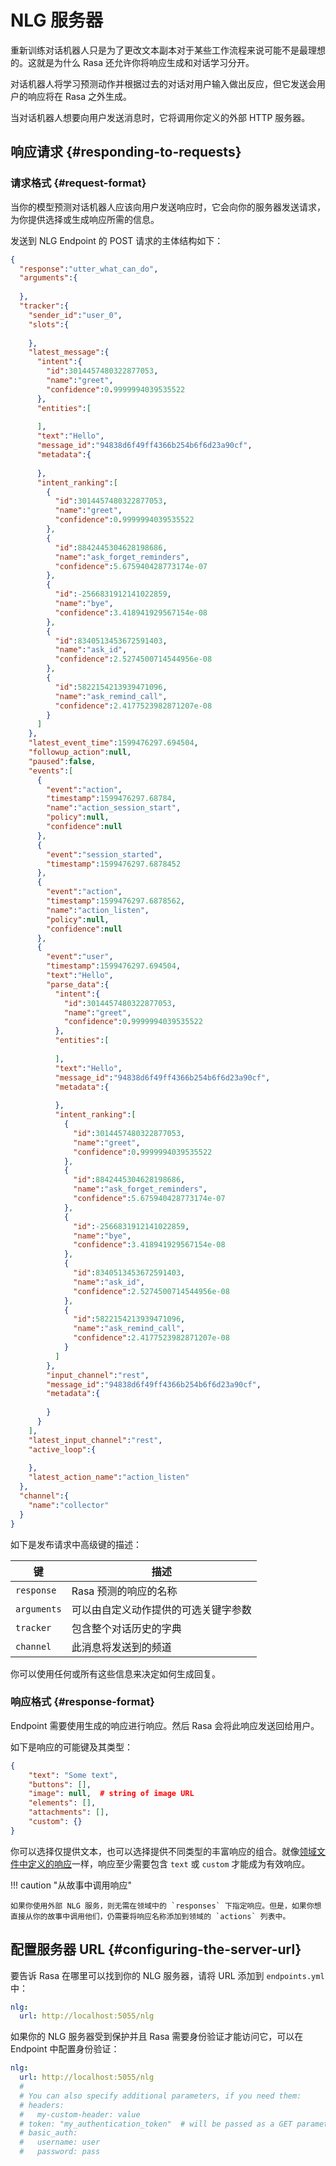 # NLG 服务器

重新训练对话机器人只是为了更改文本副本对于某些工作流程来说可能不是最理想的。这就是为什么 Rasa 还允许你将响应生成和对话学习分开。

对话机器人将学习预测动作并根据过去的对话对用户输入做出反应，但它发送会用户的响应将在 Rasa 之外生成。

当对话机器人想要向用户发送消息时，它将调用你定义的外部 HTTP 服务器。

## 响应请求 {#responding-to-requests}

### 请求格式 {#request-format}

当你的模型预测对话机器人应该向用户发送响应时，它会向你的服务器发送请求，为你提供选择或生成响应所需的信息。

发送到 NLG Endpoint 的 POST 请求的主体结构如下：

```json
{
  "response":"utter_what_can_do",
  "arguments":{
    
  },
  "tracker":{
    "sender_id":"user_0",
    "slots":{
      
    },
    "latest_message":{
      "intent":{
        "id":3014457480322877053,
        "name":"greet",
        "confidence":0.9999994039535522
      },
      "entities":[
        
      ],
      "text":"Hello",
      "message_id":"94838d6f49ff4366b254b6f6d23a90cf",
      "metadata":{
        
      },
      "intent_ranking":[
        {
          "id":3014457480322877053,
          "name":"greet",
          "confidence":0.9999994039535522
        },
        {
          "id":8842445304628198686,
          "name":"ask_forget_reminders",
          "confidence":5.675940428773174e-07
        },
        {
          "id":-2566831912141022859,
          "name":"bye",
          "confidence":3.418941929567154e-08
        },
        {
          "id":8340513453672591403,
          "name":"ask_id",
          "confidence":2.5274500714544956e-08
        },
        {
          "id":5822154213939471096,
          "name":"ask_remind_call",
          "confidence":2.4177523982871207e-08
        }
      ]
    },
    "latest_event_time":1599476297.694504,
    "followup_action":null,
    "paused":false,
    "events":[
      {
        "event":"action",
        "timestamp":1599476297.68784,
        "name":"action_session_start",
        "policy":null,
        "confidence":null
      },
      {
        "event":"session_started",
        "timestamp":1599476297.6878452
      },
      {
        "event":"action",
        "timestamp":1599476297.6878562,
        "name":"action_listen",
        "policy":null,
        "confidence":null
      },
      {
        "event":"user",
        "timestamp":1599476297.694504,
        "text":"Hello",
        "parse_data":{
          "intent":{
            "id":3014457480322877053,
            "name":"greet",
            "confidence":0.9999994039535522
          },
          "entities":[
            
          ],
          "text":"Hello",
          "message_id":"94838d6f49ff4366b254b6f6d23a90cf",
          "metadata":{
            
          },
          "intent_ranking":[
            {
              "id":3014457480322877053,
              "name":"greet",
              "confidence":0.9999994039535522
            },
            {
              "id":8842445304628198686,
              "name":"ask_forget_reminders",
              "confidence":5.675940428773174e-07
            },
            {
              "id":-2566831912141022859,
              "name":"bye",
              "confidence":3.418941929567154e-08
            },
            {
              "id":8340513453672591403,
              "name":"ask_id",
              "confidence":2.5274500714544956e-08
            },
            {
              "id":5822154213939471096,
              "name":"ask_remind_call",
              "confidence":2.4177523982871207e-08
            }
          ]
        },
        "input_channel":"rest",
        "message_id":"94838d6f49ff4366b254b6f6d23a90cf",
        "metadata":{
          
        }
      }
    ],
    "latest_input_channel":"rest",
    "active_loop":{
      
    },
    "latest_action_name":"action_listen"
  },
  "channel":{
    "name":"collector"
  }
}
```

如下是发布请求中高级键的描述：

| 键          | 描述                                 |
| ----------- | ------------------------------------ |
| `response`  | Rasa 预测的响应的名称                |
| `arguments` | 可以由自定义动作提供的可选关键字参数 |
| `tracker`   | 包含整个对话历史的字典               |
| `channel`   | 此消息将发送到的频道                 |

你可以使用任何或所有这些信息来决定如何生成回复。

### 响应格式 {#response-format}

Endpoint 需要使用生成的响应进行响应。然后 Rasa 会将此响应发送回给用户。

如下是响应的可能键及其类型：

```json
{
    "text": "Some text",
    "buttons": [],
    "image": null,  # string of image URL
    "elements": [],
    "attachments": [],
    "custom": {}
}
```

你可以选择仅提供文本，也可以选择提供不同类型的丰富响应的组合。就像[领域文件中定义的响应](/responses)一样，响应至少需要包含 `text` 或 `custom` 才能成为有效响应。

!!! caution "从故事中调用响应"

    如果你使用外部 NLG 服务，则无需在领域中的 `responses` 下指定响应。但是，如果你想直接从你的故事中调用他们，仍需要将响应名称添加到领域的 `actions` 列表中。

## 配置服务器 URL {#configuring-the-server-url}

要告诉 Rasa 在哪里可以找到你的 NLG 服务器，请将 URL 添加到 `endpoints.yml` 中：

```yaml title="endpoints.yml"
nlg:
  url: http://localhost:5055/nlg
```

如果你的 NLG 服务器受到保护并且 Rasa 需要身份验证才能访问它，可以在 Endpoint 中配置身份验证：

```yaml title="endpoints.yml"
nlg:
  url: http://localhost:5055/nlg
  #
  # You can also specify additional parameters, if you need them:
  # headers:
  #   my-custom-header: value
  # token: "my_authentication_token"  # will be passed as a GET parameter
  # basic_auth:
  #   username: user
  #   password: pass
```
